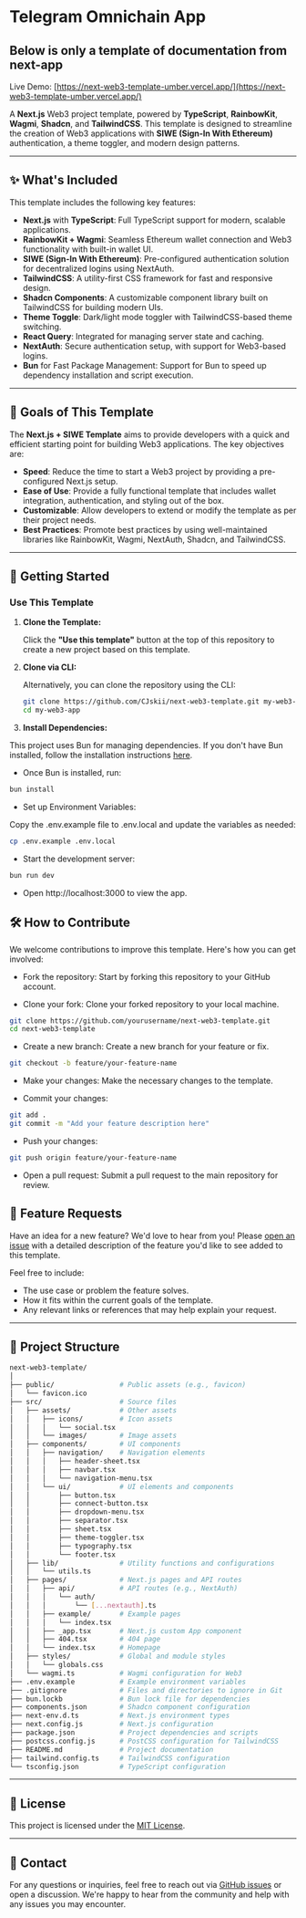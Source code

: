 # **Telegram Omnichain App**

## Below is only a template of documentation from next-app

Live Demo: [https://next-web3-template-umber.vercel.app/](https://next-web3-template-umber.vercel.app/)

A **Next.js** Web3 project template, powered by **TypeScript**, **RainbowKit**, **Wagmi**, **Shadcn**, and **TailwindCSS**. This template is designed to streamline the creation of Web3 applications with **SIWE (Sign-In With Ethereum)** authentication, a theme toggler, and modern design patterns.

---

## ✨ **What's Included**

This template includes the following key features:

- **Next.js** with **TypeScript**: Full TypeScript support for modern, scalable applications.
- **RainbowKit + Wagmi**: Seamless Ethereum wallet connection and Web3 functionality with built-in wallet UI.
- **SIWE (Sign-In With Ethereum)**: Pre-configured authentication solution for decentralized logins using NextAuth.
- **TailwindCSS**: A utility-first CSS framework for fast and responsive design.
- **Shadcn Components**: A customizable component library built on TailwindCSS for building modern UIs.
- **Theme Toggle**: Dark/light mode toggler with TailwindCSS-based theme switching.
- **React Query**: Integrated for managing server state and caching.
- **NextAuth**: Secure authentication setup, with support for Web3-based logins.
- **Bun** for Fast Package Management: Support for Bun to speed up dependency installation and script execution.

---

## 🎯 **Goals of This Template**

The **Next.js + SIWE Template** aims to provide developers with a quick and efficient starting point for building Web3 applications. The key objectives are:

- **Speed**: Reduce the time to start a Web3 project by providing a pre-configured Next.js setup.
- **Ease of Use**: Provide a fully functional template that includes wallet integration, authentication, and styling out of the box.
- **Customizable**: Allow developers to extend or modify the template as per their project needs.
- **Best Practices**: Promote best practices by using well-maintained libraries like RainbowKit, Wagmi, NextAuth, Shadcn, and TailwindCSS.

---

## 🚀 **Getting Started**

### **Use This Template**

1. **Clone the Template:**

   Click the **"Use this template"** button at the top of this repository to create a new project based on this template.

2. **Clone via CLI:**

   Alternatively, you can clone the repository using the CLI:

   ```bash
   git clone https://github.com/CJskii/next-web3-template.git my-web3-app
   cd my-web3-app

   ```

3. **Install Dependencies:**

This project uses Bun for managing dependencies. If you don't have Bun installed, follow the installation instructions [here](https://bun.sh/docs/installation).

- Once Bun is installed, run:

```bash
bun install
```

- Set up Environment Variables:

Copy the .env.example file to .env.local and update the variables as needed:

```bash
cp .env.example .env.local
```

- Start the development server:

```bash
bun run dev
```

- Open http://localhost:3000 to view the app.

## 🛠️ How to Contribute

We welcome contributions to improve this template. Here's how you can get involved:

- Fork the repository: Start by forking this repository to your GitHub account.

- Clone your fork: Clone your forked repository to your local machine.

```bash
git clone https://github.com/yourusername/next-web3-template.git
cd next-web3-template
```

- Create a new branch: Create a new branch for your feature or fix.

```bash
git checkout -b feature/your-feature-name
```

- Make your changes: Make the necessary changes to the template.

- Commit your changes:

```bash
git add .
git commit -m "Add your feature description here"
```

- Push your changes:

```bash
git push origin feature/your-feature-name
```

- Open a pull request: Submit a pull request to the main repository for review.

## 🎯 **Feature Requests**

Have an idea for a new feature? We'd love to hear from you! Please [open an issue](https://github.com/CJskii/next-web3-template/issues) with a detailed description of the feature you'd like to see added to this template.

Feel free to include:

- The use case or problem the feature solves.
- How it fits within the current goals of the template.
- Any relevant links or references that may help explain your request.

---

## 🔧 **Project Structure**

```bash
next-web3-template/
│
├── public/                # Public assets (e.g., favicon)
│   └── favicon.ico
├── src/                   # Source files
│   ├── assets/            # Other assets
│   │   ├── icons/         # Icon assets
│   │   │   └── social.tsx
│   │   └── images/        # Image assets
│   ├── components/        # UI components
│   │   ├── navigation/    # Navigation elements
│   │   │   ├── header-sheet.tsx
│   │   │   ├── navbar.tsx
│   │   │   └── navigation-menu.tsx
│   │   └── ui/            # UI elements and components
│   │       ├── button.tsx
│   │       ├── connect-button.tsx
│   │       ├── dropdown-menu.tsx
│   │       ├── separator.tsx
│   │       ├── sheet.tsx
│   │       ├── theme-toggler.tsx
│   │       ├── typography.tsx
│   │       └── footer.tsx
│   ├── lib/               # Utility functions and configurations
│   │   └── utils.ts
│   ├── pages/             # Next.js pages and API routes
│   │   ├── api/           # API routes (e.g., NextAuth)
│   │   │   └── auth/
│   │   │       └── [...nextauth].ts
│   │   ├── example/       # Example pages
│   │   │   └── index.tsx
│   │   ├── _app.tsx       # Next.js custom App component
│   │   ├── 404.tsx        # 404 page
│   │   └── index.tsx      # Homepage
│   ├── styles/            # Global and module styles
│   │   └── globals.css
│   └── wagmi.ts           # Wagmi configuration for Web3
├── .env.example           # Example environment variables
├── .gitignore             # Files and directories to ignore in Git
├── bun.lockb              # Bun lock file for dependencies
├── components.json        # Shadcn component configuration
├── next-env.d.ts          # Next.js environment types
├── next.config.js         # Next.js configuration
├── package.json           # Project dependencies and scripts
├── postcss.config.js      # PostCSS configuration for TailwindCSS
├── README.md              # Project documentation
├── tailwind.config.ts     # TailwindCSS configuration
└── tsconfig.json          # TypeScript configuration

```

---

## 📃 **License**

This project is licensed under the [MIT License](LICENSE).

---

## 📢 **Contact**

For any questions or inquiries, feel free to reach out via [GitHub issues](https://github.com/yourusername/next-web3-template/issues) or open a discussion. We're happy to hear from the community and help with any issues you may encounter.
